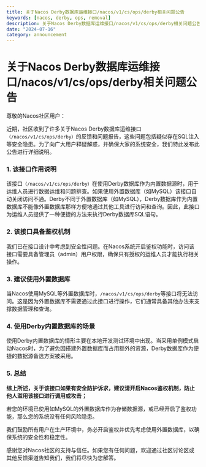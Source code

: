 ```yaml
---
title: 关于Nacos Derby数据库运维接口/nacos/v1/cs/ops/derby相关问题公告
keywords: [nacos, derby, ops, removal]
description: 关于Nacos Derby数据库运维接口/nacos/v1/cs/ops/derby相关问题公告
date: "2024-07-16"
category: announcement
---
```


# 关于Nacos Derby数据库运维接口/nacos/v1/cs/ops/derby相关问题公告

尊敬的Nacos社区用户：

近期，社区收到了许多关于Nacos Derby数据库运维接口`（/nacos/v1/cs/ops/derby）`的反馈和问题报告，这些问题包括疑似存在SQL注入等安全隐患。为了向广大用户释疑解惑，并确保大家的系统安全，我们特此发布此公告进行详细说明。

### 1. 该接口作用说明

该接口`（/nacos/v1/cs/ops/derby）`在使用Derby数据库作为内置数据源时，用于运维人员进行数据运维和问题排查。如果使用外置数据库（如MySQL）该接口自动关闭访问不通。Derby不同于外置数据库（如MySQL），Derby数据库作为内置数据库不能像外置数据库那样方便地通过其他工具进行访问和查询。因此，此接口为运维人员提供了一种便捷的方法来执行Derby数据库SQL语句。

### 2. 该接口具备鉴权机制

我们已在接口设计中考虑到安全性问题。在Nacos系统开启鉴权功能时，访问该接口需要具备管理员（admin）用户权限，确保只有授权的运维人员才能执行相关操作。

### 3. 建议使用外置数据库

当Nacos使用MySQL等外置数据库时，`/nacos/v1/cs/ops/derby`等接口将无法访问。这是因为外置数据库不需要通过此接口进行操作，它们通常具备其他办法来支撑数据管理和查询。

### 4. 使用Derby内置数据库的场景

使用Derby内置数据库的情形主要在本地开发测试环境中出现。当采用单例模式启动Nacos时，为了避免因搭建外置数据库而占用额外的资源，Derby数据库作为便捷的数据源备选方案被采用。

### 5. 总结

**综上所述，关于该接口如果有安全防护诉求，建议请开启Nacos鉴权机制，防止他人滥用该接口进行调用或攻击；**

若您的环境已使用如MySQL的外置数据库作为存储数据源，或已经开启了鉴权功能，那么您的系统没有任何风险隐患。

我们鼓励所有用户在生产环境中，务必开启鉴权并优先考虑使用外置数据库，以确保系统的安全性和稳定性。

感谢您对Nacos社区的支持与信任。如果您有任何问题，欢迎通过社区讨论区或其他反馈渠道告知我们，我们将尽快为您解答。
